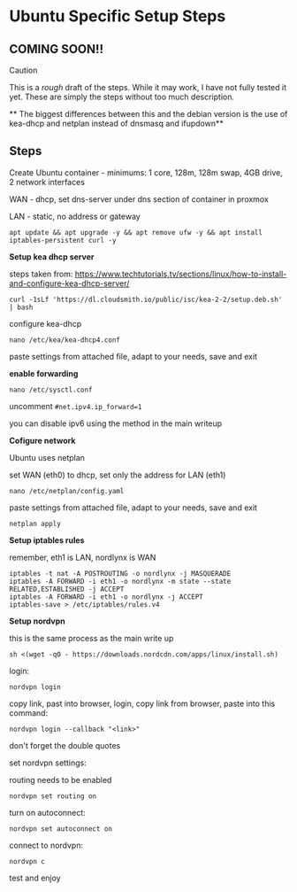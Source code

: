 # Ubuntu Specific Setup Steps

## COMING SOON!!

> [!CAUTION]
> This is a *rough* draft of the steps. While it may work, I have not fully tested it yet.
> These are simply the steps without too much description.

** The biggest differences between this and the debian version is the use of kea-dhcp and netplan instead of dnsmasq and ifupdown**

## Steps

Create Ubuntu container - minimums: 1 core, 128m, 128m swap, 4GB drive, 2 network interfaces

WAN - dhcp, set dns-server under dns section of container in proxmox

LAN - static, no address or gateway


`apt update && apt upgrade -y && apt remove ufw -y && apt install iptables-persistent curl -y`

**Setup kea dhcp server** 

steps taken from: https://www.techtutorials.tv/sections/linux/how-to-install-and-configure-kea-dhcp-server/

`curl -1sLf 'https://dl.cloudsmith.io/public/isc/kea-2-2/setup.deb.sh' | bash`

configure kea-dhcp

`nano /etc/kea/kea-dhcp4.conf`

paste settings from attached file, adapt to your needs, save and exit

**enable forwarding**

`nano /etc/sysctl.conf`

uncomment `#net.ipv4.ip_forward=1`

you can disable ipv6 using the method in the main writeup


**Cofigure network**

Ubuntu uses netplan

set WAN (eth0) to dhcp, set only the address for LAN (eth1)

`nano /etc/netplan/config.yaml`

paste settings from attached file, adapt to your needs, save and exit

`netplan apply`


**Setup iptables rules**

remember, eth1 is LAN, nordlynx is WAN

```
iptables -t nat -A POSTROUTING -o nordlynx -j MASQUERADE
iptables -A FORWARD -i eth1 -o nordlynx -m state --state RELATED,ESTABLISHED -j ACCEPT
iptables -A FORWARD -i eth1 -o nordlynx -j ACCEPT
iptables-save > /etc/iptables/rules.v4
```


**Setup nordvpn**

this is the same process as the main write up

`sh <(wget -qO - https://downloads.nordcdn.com/apps/linux/install.sh)`

login:

`nordvpn login`

copy link, past into browser, login, copy link from browser, paste into this command:

`nordvpn login --callback "<link>"`

don't forget the double quotes

set nordvpn settings:

routing needs to be enabled

`nordvpn set routing on`

turn on autoconnect:

`nordvpn set autoconnect on`

connect to nordvpn:

`nordvpn c`

test and enjoy
